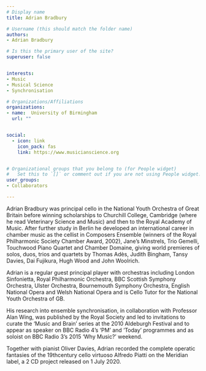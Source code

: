 ```yaml
---
# Display name
title: Adrian Bradbury

# Username (this should match the folder name)
authors:
- Adrian Bradbury

# Is this the primary user of the site?
superuser: false


interests:
- Music
- Musical Science
- Synchronisation

# Organizations/Affiliations
organizations:
- name:  University of Birmingham
  url: ""


social:
  - icon: link
    icon_pack: fas
    link: https://www.musicianscience.org


# Organizational groups that you belong to (for People widget)
#   Set this to `[]` or comment out if you are not using People widget.
user_groups:
- Collaborators

---
```

Adrian Bradbury was principal cello in the National Youth Orchestra of Great Britain before winning scholarships to Churchill College, Cambridge (where he read Veterinary Science and Music) and then to the Royal Academy of Music. After further study in Berlin he developed an international career in chamber music as the cellist in Composers Ensemble (winners of the Royal Philharmonic Society Chamber Award, 2002), Jane’s Minstrels, Trio Gemelli, Touchwood Piano Quartet and Chamber Domaine, giving world premieres of solos, duos, trios and quartets by Thomas Adès, Judith Bingham, Tansy Davies, Dai Fujikura, Hugh Wood and John Woolrich.

Adrian is a regular guest principal player with orchestras including London Sinfonietta, Royal Philharmonic Orchestra, BBC Scottish Symphony Orchestra, Ulster Orchestra, Bournemouth Symphony Orchestra, English National Opera and Welsh National Opera and is Cello Tutor for the National Youth Orchestra of GB.

His research into ensemble synchronisation, in collaboration with Professor Alan Wing, was published by the Royal Society and led to invitations to curate the ‘Music and Brain’ series at the 2010 Aldeburgh Festival and to appear as speaker on BBC Radio 4’s ‘PM’ and ‘Today’ programmes and as soloist on BBC Radio 3’s 2015 ‘Why Music?’ weekend.

Together with pianist Oliver Davies, Adrian recorded the complete operatic fantasies of the 19thcentury cello virtuoso Alfredo Piatti on the Meridian label, a 2 CD project released on 1 July 2020.
